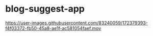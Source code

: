 # blog-suggest-app




https://user-images.githubusercontent.com/83240059/172379393-f4f03372-fb50-45a8-ae1f-ac581054faef.mov

